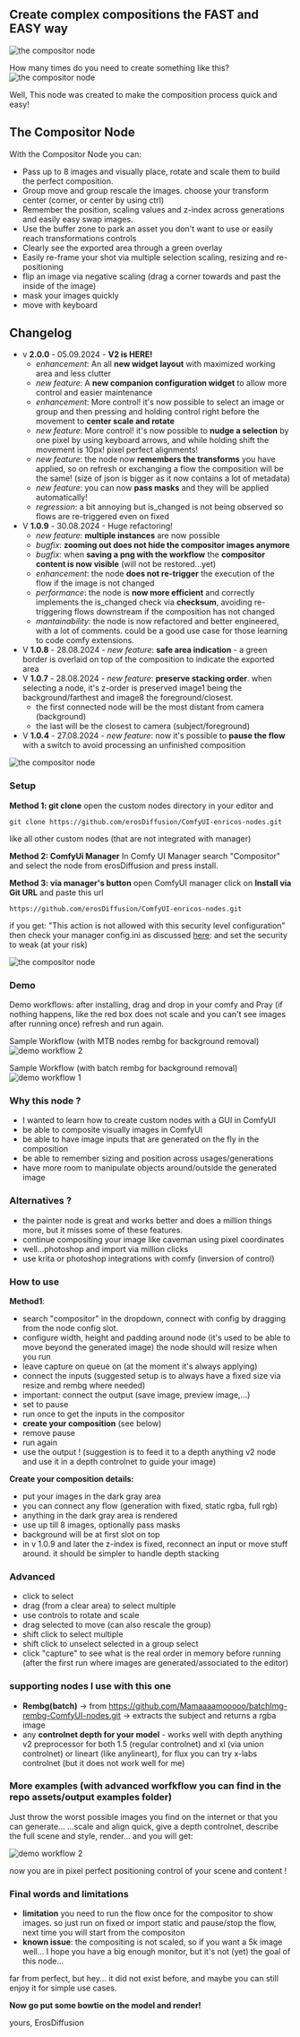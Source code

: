 ## Create complex compositions the FAST and EASY way

![the compositor node](/assets/showreel1.png)

How many times do you need to create something like this?
![the compositor node](/assets/showreel1.jpg)

Well, This node was created to make the composition process quick and easy!

## The Compositor Node
With the Compositor Node you can:
- Pass up to 8 images and visually place, rotate and scale them to build the perfect composition.
- Group move and group rescale the images. choose your transform center (corner, or center by using ctrl)
- Remember the position, scaling values and z-index across generations and easily easy swap images.
- Use the buffer zone to park an asset you don't want to use or easily reach transformations controls
- Clearly see the exported area through a green overlay
- Easily re-frame your shot via multiple selection scaling, resizing and re-positioning
- flip an image via negative scaling (drag a corner towards and past the inside of the image)
- mask your images quickly
- move with keyboard

## Changelog
  - v **2.0.0** - 05.09.2024 - **V2 is HERE!**
    - _enhancement_: An all **new widget layout** with maximized working area and less clutter
    - _new feature_: A **new companion configuration widget** to allow more control and easier maintenance
    - _enhancement_: More control! it's now possible to select an image or group and then pressing and holding control right before the movement to **center scale and rotate**
    - _new feature_: More control! it's now possible to **nudge a selection** by one pixel by using keyboard arrows, and while holding shift the movement is 10px! pixel perfect alignments!
    - _new feature_: the node now **remembers the transforms** you have applied, so on refresh or exchanging a flow the composition will be the same! (size of json is bigger as it now contains a lot of metadata)
    - _new feature_: you can now **pass masks** and they will be applied automatically!
    - _regression_: a bit annoying but is_changed is not being observed so flows are re-triggered even on fixed
  - V **1.0.9** - 30.08.2024 - Huge refactoring!
    - _new feature_: **multiple instances** are now possible
    - _bugfix_: **zooming out does not hide the compositor images anymore**
    - _bugfix_: when **saving a png with the workflow** the **compositor content is now visible** (will not be restored...yet)
    - _enhancement_: the node **does not re-trigger** the execution of the flow if the image is not changed
    - _performance_: the node is **now more efficient** and correctly implements the is_changed check via **checksum**, avoiding re-triggering flows downstream if the composition has not changed
    - _mantainability_: the node is now refactored and better engineered, with a lot of comments. could be a good use case for those learning to code comfy extensions.
  - V **1.0.8** - 28.08.2024 - _new feature_: **safe area  indication** - a green border is overlaid on top of the composition to indicate the exported area  
  - V **1.0.7** - 28.08.2024 - _new feature_: **preserve stacking order**. when selecting a node, it's z-order is preserved image1 being the background/farthest and image8 the foreground/closest.
    - the first connected node will be the most distant from camera (background)
    - the last will be the closest to camera (subject/foreground)
  - V **1.0.4** - 27.08.2024 - _new feature_: now it's possible to **pause the flow** with a switch to avoid processing an unfinished composition
  

![the compositor node](/assets/sample.png)

### Setup

**Method 1: git clone**
open the custom nodes directory in your editor and

`git clone https://github.com/erosDiffusion/ComfyUI-enricos-nodes.git`

like all other custom nodes (that are not integrated with manager)

**Method 2: ComfyUi Manager**
In Comfy UI Manager search "Compositor" and select the node from erosDiffusion and press install.

**Method 3: via manager's button**
open ComfyUI manager click on **Install via Git URL** and paste this url

`https://github.com/erosDiffusion/ComfyUI-enricos-nodes.git`

if you get: "This action is not allowed with this security level configuration" then check your manager config.ini
as discussed [here](https://github.com/ltdrdata/ComfyUI-Manager?tab=readme-ov-file#security-policy):
and set the security to weak (at your risk)

![the compositor node](/assets/weak.png)

### Demo

Demo workflows: after installing, drag and drop in your comfy and Pray (if nothing happens, like the red box does not scale and you can't see images after running once) refresh and run again.

Sample Workflow (with MTB nodes rembg for background removal)
![demo workflow 2](/assets/demo2.png)

Sample Workflow (with batch rembg for background removal)
![demo workflow 1](/assets/demo.png)

### Why this node ?

- I wanted to learn how to create custom nodes with a GUI in ComfyUI
- be able to composite visually images in ComfyUI
- be able to have image inputs that are generated on the fly in the composition
- be able to remember sizing and position across usages/generations
- have more room to manipulate objects around/outside the generated image

### Alternatives ?

- the painter node is great and works better and does a million things more, but it misses some of these features.
- continue compositing your image like caveman using pixel coordinates
- well...photoshop and import via million clicks
- use krita or photoshop integrations with comfy (inversion of control)

### How to use

**Method1**:

- search "compositor" in the dropdown, connect with config by dragging from the node config slot.
- configure width, height and padding around node (it's used to be able to move beyond the generated image) the node should will resize when you run
- leave capture on queue on (at the moment it's always applying)
- connect the inputs (suggested setup is to always have a fixed size via resize and rembg where needed)
- important: connect the output (save image, preview image,...)
- set to pause
- run once to get the inputs in the compositor
- **create your composition** (see below)
- remove pause
- run again
- use the output ! (suggestion is to feed it to a depth anything v2 node and use it in a depth controlnet to guide your image)

**Create your composition details:**

- put your images in the dark gray area
- you can connect any flow (generation with fixed, static rgba, full rgb)  
- anything in the dark gray area is rendered
- use up till 8 images, optionally pass masks
- background will be at first slot on top
- in v 1.0.9 and later the z-index is fixed, reconnect an input or move stuff around. it should be simpler to handle depth stacking

### Advanced

- click to select
- drag (from a clear area) to select multiple
- use controls to rotate and scale
- drag selected to move (can also rescale the group)
- shift click to select multiple
- shift click to unselect selected in a group select
- click "capture" to see what is the real order in memory before running (after the first run where images are generated/associated to the editor)

### supporting nodes I use with this one
- **Rembg(batch)** -> from https://github.com/Mamaaaamooooo/batchImg-rembg-ComfyUI-nodes.git -> extracts the subject and returns a rgba image
- any **controlnet depth for your model** - works well with depth anything v2 preprocessor for both 1.5 (regular controlnet) and xl (via union controlnet) or lineart (like anylineart), for flux you can try x-labs controlnet (but it does not work well for me)
  

### More examples (with advanced worfkflow you can find in the repo assets/output examples folder)

Just throw the worst possible images you find on the internet or that you can generate...
...scale and align quick, give a depth controlnet, describe the full scene and style, render...
and you will get:

![demo workflow 2](/assets/gallerySamples.jpg)

now you are in pixel perfect positioning control of your scene and content !

### Final words and limitations

- **limitation** you need to run the flow once for the compositor to show images. so just run on fixed or import static and pause/stop the flow, next time you will start from the compositon
- **known issue**: the compositing is not scaled, so if you want a 5k image well... I hope you have a big enough monitor, but it's not (yet) the goal of this node...

far from perfect, but hey... it did not exist before, and maybe you can still enjoy it for simple use cases.

**Now go put some bowtie on the model and render!**

yours, ErosDiffusion
